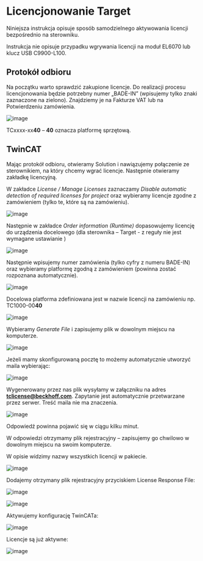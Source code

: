 # Licencjonowanie Target 

Niniejsza  instrukcja  opisuje  sposób  samodzielnego  aktywowania licencji bezpośrednio na sterowniku.

Instrukcja  nie  opisuje  przypadku  wgrywania  licencji  na  moduł EL6070 lub klucz USB C9900-L100.

## Protokół odbioru

Na początku warto sprawdzić zakupione licencje. Do realizacji procesu licencjonowania będzie potrzebny numer „BADE-IN” (wpisujemy tylko znaki zaznaczone na zielono). Znajdziemy je na Fakturze VAT lub na Potwierdzeniu zamówienia.

![image](https://github.com/BA-PL/Licencjonowanie/assets/155453679/03686114-9b65-4247-8163-20b10967f38d)


TCxxxx-xx**40** – **40** oznacza platformę sprzętową.

## TwinCAT

Mając protokół odbioru, otwieramy Solution i nawiązujemy połączenie ze sterownikiem, na który chcemy wgrać licencje. Następnie otwieramy zakładkę licencyjną.

W zakładce *License / Manage Licenses* zaznaczamy *Disable automatic detection of required licenses for project* oraz wybieramy licencje zgodne z zamówieniem (tylko te, które są na zamówieniu).

![image](https://github.com/BA-PL/Licencjonowanie/assets/155453679/7ffb5261-c446-4091-a818-3d3b4ade6154)

Następnie w zakładce *Order information (Runtime)* dopasowujemy licencję do urządzenia docelowego (dla sterownika – Target - z reguły nie jest wymagane ustawianie ) 

![image](https://github.com/BA-PL/Licencjonowanie/assets/155453679/dba2d51e-b05c-4f4a-aad3-66a8723300dd)

Następnie wpisujemy numer zamówienia (tylko cyfry z numeru BADE-IN) oraz wybieramy platformę zgodną z zamówieniem (powinna zostać rozpoznana automatycznie).

![image](https://github.com/BA-PL/Licencjonowanie/assets/155453679/731d0988-ae64-4a1a-8709-87099591f348)


Docelowa platforma zdefiniowana jest w nazwie licencji na zamówieniu np. TC1000-00**40**

![image](https://github.com/BA-PL/Licencjonowanie/assets/155453679/75ca9ddb-e8fd-4460-a19c-ac2e3da31c70)


Wybieramy *Generate File* i zapisujemy plik w dowolnym miejscu na komputerze.

![image](https://github.com/BA-PL/Licencjonowanie/assets/155453679/456e6db1-b5a4-4c74-b2d3-190151feb70b)


Jeżeli mamy skonfigurowaną pocztę to możemy automatycznie utworzyć maila wybierając:

![image](https://github.com/BA-PL/Licencjonowanie/assets/155453679/40fd062b-ec3f-4c56-b096-ad1221f5b7e5)

Wygenerowany przez nas plik wysyłamy w załączniku na adres **tclicense@beckhoff.com**. Zapytanie jest automatycznie przetwarzane przez serwer. Treść maila nie ma znaczenia.  

![image](https://github.com/BA-PL/Licencjonowanie/assets/155453679/08a1957f-8da1-4d22-84e8-4361374eeca3)

Odpowiedź powinna pojawić się w ciągu kilku minut.

W odpowiedzi otrzymamy plik rejestracyjny – zapisujemy go chwilowo w dowolnym miejscu na swoim komputerze.

W opisie widzimy nazwy wszystkich licencji w pakiecie.

![image](https://github.com/BA-PL/Licencjonowanie/assets/155453679/74576fe2-e246-40c0-b2b5-5846fd122564)

Dodajemy otrzymany plik rejestracyjny przyciskiem License Response File:

![image](https://github.com/BA-PL/Licencjonowanie/assets/155453679/79e46287-9bc0-4034-9dab-f6a38a79ab0b)

![image](https://github.com/BA-PL/Licencjonowanie/assets/155453679/69451a24-bd5e-4d2c-88a3-9df1911ee9ff)

Aktywujemy konfigurację TwinCATa:

![image](https://github.com/BA-PL/Licencjonowanie/assets/155453679/9dea9360-7c1c-4cda-a18e-e10a7cdbe3e4)

Licencje są już aktywne:

![image](https://github.com/BA-PL/Licencjonowanie/assets/155453679/f364b055-d7c5-4c9e-931e-4da83f45fa69)










